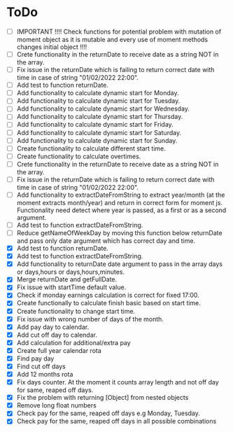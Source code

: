 # ToDo

- [ ] IMPORTANT !!!! Check functions for potential problem with mutation of moment object as it is mutable and every use of moment methods changes initial object !!!!
- [ ] Crete functionality in the returnDate to receive date as a string NOT in the array.
- [ ] Fix issue in the returnDate which is failing to return correct date with time in case of string "01/02/2022 22:00".
- [ ] Add test to function returnDate.
- [ ] Add functionality to calculate dynamic start for Monday.
- [ ] Add functionality to calculate dynamic start for Tuesday.
- [ ] Add functionality to calculate dynamic start for Wednesday.
- [ ] Add functionality to calculate dynamic start for Thursday.
- [ ] Add functionality to calculate dynamic start for Friday.
- [ ] Add functionality to calculate dynamic start for Saturday.
- [ ] Add functionality to calculate dynamic start for Sunday.
- [ ] Create functionality to calculate different start time.
- [ ] Create functionality to calculate overtimes.
- [ ] Crete functionality in the returnDate to receive date as a string NOT in the array.
- [ ] Fix issue in the returnDate which is failing to return correct date with time in case of string "01/02/2022 22:00".
- [ ] Add functionality to extractDateFromString to extract year/month (at the moment extracts month/year) and return in correct form for moment js. Functionality need detect where year is passed, as a first or as a second argument.
- [ ] Add test to function extractDateFromString.
- [ ] Reduce getNameOfWeekDay by moving this function below returnDate and pass only date argument which has correct day and time.
- [x] Add test to function returnDate.
- [x] Add test to function extractDateFromString.
- [x] Add functionality to returnDate date argument to pass in the array days or days,hours or days,hours,minutes.
- [x] Merge returnDate and getFullDate.
- [x] Fix issue with startTime default value.
- [x] Check if monday earnings calculation is correct for fixed 17:00.
- [x] Create functionally to calculate finish basic based on start time.
- [x] Create functionality to change start time.
- [x] Fix issue with wrong number of days of the month.
- [x] Add pay day to calendar.
- [x] Add cut off day to calendar.
- [x] Add calculation for additional/extra pay
- [x] Create full year calendar rota
- [x] Find pay day
- [x] Find cut off days
- [x] Add 12 months rota
- [x] Fix days counter. At the moment it counts array length and not off day for same, reaped off days.
- [x] Fix the problem with returning [Object] from nested objects
- [x] Remove long float numbers
- [x] Check pay for the same, reaped off days e.g Monday, Tuesday.
- [x] Check pay for the same, reaped off days in all possible combinations
